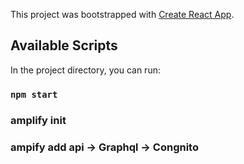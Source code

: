 This project was bootstrapped with [Create React App](https://github.com/facebook/create-react-app).

## Available Scripts

In the project directory, you can run:

### `npm start`



### amplify init

### ampify add api -> Graphql -> Congnito
